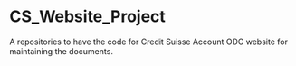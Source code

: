 CS_Website_Project
==================

A repositories to have the code  for Credit Suisse Account ODC website for maintaining the documents.

